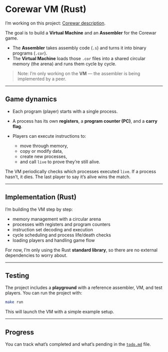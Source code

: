 # Corewar VM (Rust)

I’m working on this project: [Corewar description](https://github.com/01-edu/public/tree/master/subjects/corewar).

The goal is to build a **Virtual Machine** and an **Assembler** for the Corewar game.

* The **Assembler** takes assembly code (`.s`) and turns it into binary programs (`.cor`).
* The **Virtual Machine** loads those `.cor` files into a shared circular memory (the arena) and runs them cycle by cycle.

> Note: I’m only working on the **VM** — the assembler is being implemented by a peer.

---

## Game dynamics

* Each program (player) starts with a single process.
* A process has its own **registers**, a **program counter (PC)**, and a **carry flag**.
* Players can execute instructions to:

  * move through memory,
  * copy or modify data,
  * create new processes,
  * and call `live` to prove they’re still alive.

The VM periodically checks which processes executed `live`. If a process hasn’t, it dies. The last player to say it’s alive wins the match.

---

## Implementation (Rust)

I’m building the VM step by step:

* memory management with a circular arena
* processes with registers and program counters
* instruction set decoding and execution
* cycle scheduling and process life/death checks
* loading players and handling game flow

For now, I’m only using the Rust **standard library**, so there are no external dependencies to worry about.

---

## Testing

The project includes a **playground** with a reference assembler, VM, and test players.
You can run the project with:

```sh
make run
```

This will launch the VM with a simple example setup.

---

## Progress

You can track what’s completed and what’s pending in the [`todo.md`](./todo.md) file.
